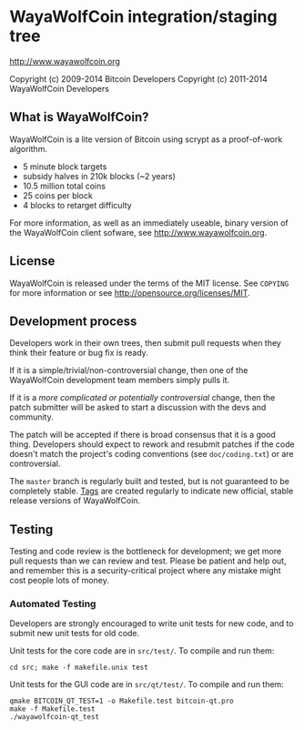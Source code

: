 WayaWolfCoin integration/staging tree
================================

http://www.wayawolfcoin.org

Copyright (c) 2009-2014 Bitcoin Developers
Copyright (c) 2011-2014 WayaWolfCoin Developers

What is WayaWolfCoin?
----------------

WayaWolfCoin is a lite version of Bitcoin using scrypt as a proof-of-work algorithm.
 - 5 minute block targets
 - subsidy halves in 210k blocks (~2 years)
 - 10.5 million total coins
 - 25 coins per block
 - 4 blocks to retarget difficulty

For more information, as well as an immediately useable, binary version of
the WayaWolfCoin client sofware, see http://www.wayawolfcoin.org.

License
-------

WayaWolfCoin is released under the terms of the MIT license. See `COPYING` for more
information or see http://opensource.org/licenses/MIT.

Development process
-------------------

Developers work in their own trees, then submit pull requests when they think
their feature or bug fix is ready.

If it is a simple/trivial/non-controversial change, then one of the WayaWolfCoin
development team members simply pulls it.

If it is a *more complicated or potentially controversial* change, then the patch
submitter will be asked to start a discussion with the devs and community.

The patch will be accepted if there is broad consensus that it is a good thing.
Developers should expect to rework and resubmit patches if the code doesn't
match the project's coding conventions (see `doc/coding.txt`) or are
controversial.

The `master` branch is regularly built and tested, but is not guaranteed to be
completely stable. [Tags](https://github.com/wayawolfcoin-project/wayawolfcoin/tags) are created
regularly to indicate new official, stable release versions of WayaWolfCoin.

Testing
-------

Testing and code review is the bottleneck for development; we get more pull
requests than we can review and test. Please be patient and help out, and
remember this is a security-critical project where any mistake might cost people
lots of money.

### Automated Testing

Developers are strongly encouraged to write unit tests for new code, and to
submit new unit tests for old code.

Unit tests for the core code are in `src/test/`. To compile and run them:

    cd src; make -f makefile.unix test

Unit tests for the GUI code are in `src/qt/test/`. To compile and run them:

    qmake BITCOIN_QT_TEST=1 -o Makefile.test bitcoin-qt.pro
    make -f Makefile.test
    ./wayawolfcoin-qt_test

